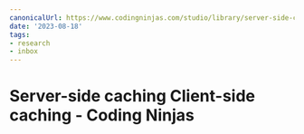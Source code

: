 ```yaml
---
canonicalUrl: https://www.codingninjas.com/studio/library/server-side-caching-and-client-side-caching
date: '2023-08-18'
tags:
- research
- inbox
---
```


# Server-side caching Client-side caching - Coding Ninjas